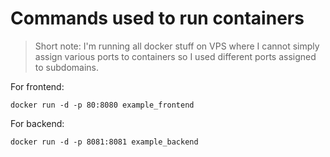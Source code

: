 # Commands used to run containers

> Short note: I'm running all docker stuff on VPS where I cannot simply assign various ports to containers so I used different ports assigned to subdomains.

For frontend:

```shell
docker run -d -p 80:8080 example_frontend
```

For backend:

```shell
docker run -d -p 8081:8081 example_backend
```
